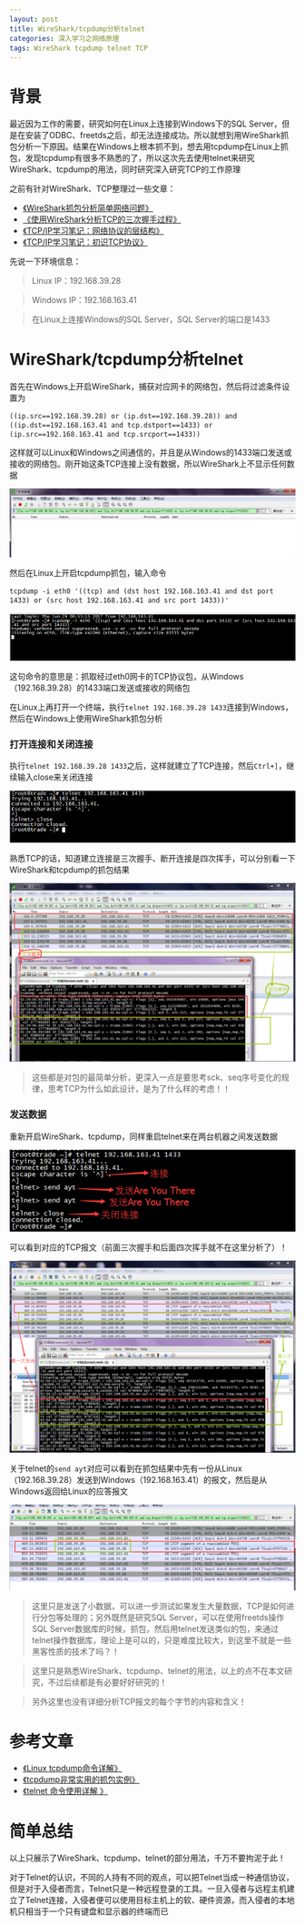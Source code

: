 ```yaml
---
layout: post
title: WireShark/tcpdump分析telnet
categories: 深入学习之网络原理
tags: WireShark tcpdump telnet TCP
---
```


# 背景

最近因为工作的需要，研究如何在Linux上连接到Windows下的SQL Server，但是在安装了ODBC、freetds之后，却无法连接成功。所以就想到用WireShark抓包分析一下原因。结果在Windows上根本抓不到，想去用tcpdump在Linux上抓包，发现tcpdump有很多不熟悉的了，所以这次先去使用telnet来研究WireShark、tcpdump的用法，同时研究深入研究TCP的工作原理

之前有针对WireShark、TCP整理过一些文章：

* [《WireShark抓包分析简单网络问题》](http://www.xumenger.com/tcp-wireshark-20170215/)
* [《使用WireShark分析TCP的三次握手过程》](http://www.xumenger.com/wireshark-tcp-20160716/)
* [《TCP/IP学习笔记：网络协议的层结构》](http://www.xumenger.com/network-1-20161021/)
* [《TCP/IP学习笔记：初识TCP协议》](http://www.xumenger.com/network-2-20161023/)

先说一下环境信息：

>Linux IP：192.168.39.28

>Windows IP：192.168.163.41

>在Linux上连接Windows的SQL Server，SQL Server的端口是1433

# WireShark/tcpdump分析telnet

首先在Windows上开启WireShark，捕获对应网卡的网络包，然后将过滤条件设置为

```
((ip.src==192.168.39.28) or (ip.dst==192.168.39.28)) and ((ip.dst==192.168.163.41 and tcp.dstport==1433) or (ip.src==192.168.163.41 and tcp.srcport==1433))
```

这样就可以Linux和Windows之间通信的，并且是从Windows的1433端口发送或接收的网络包。刚开始这条TCP连接上没有数据，所以WireShark上不显示任何数据

![image](../media/image/2017-07-06/01.png)

然后在Linux上开启tcpdump抓包，输入命令

```
tcpdump -i eth0 '((tcp) and (dst host 192.168.163.41 and dst port 1433) or (src host 192.168.163.41 and src port 1433))'
```

![image](../media/image/2017-07-06/02.png)

这句命令的意思是：抓取经过eth0网卡的TCP协议包，从Windows（192.168.39.28）的1433端口发送或接收的网络包

在Linux上再打开一个终端，执行`telnet 192.168.39.28 1433`连接到Windows，然后在Windows上使用WireShark抓包分析

### 打开连接和关闭连接

执行`telnet 192.168.39.28 1433`之后，这样就建立了TCP连接，然后`Ctrl+]`，继续输入close来关闭连接

![image](../media/image/2017-07-06/03.png)

熟悉TCP的话，知道建立连接是三次握手、断开连接是四次挥手，可以分别看一下WireShark和tcpdump的抓包结果

![image](../media/image/2017-07-06/04.png)

>这些都是对包的最简单分析，更深入一点是要思考sck、seq序号变化的规律，思考TCP为什么如此设计，是为了什么样的考虑！！

### 发送数据

重新开启WireShark、tcpdump，同样重启telnet来在两台机器之间发送数据

![image](../media/image/2017-07-06/05.png)

可以看到对应的TCP报文（前面三次握手和后面四次挥手就不在这里分析了）！

![image](../media/image/2017-07-06/06.png)

关于telnet的`send ayt`对应可以看到在抓包结果中先有一份从Linux（192.168.39.28）发送到Windows（192.168.163.41）的报文，然后是从Windows返回给Linux的应答报文

![image](../media/image/2017-07-06/07.png)

>这里只是发送了小数据，可以进一步测试如果发生大量数据，TCP是如何进行分包等处理的；另外既然是研究SQL Server，可以在使用freetds操作SQL Server数据库的时候，抓包，然后用telnet发送类似的包，来通过telnet操作数据库，理论上是可以的，只是难度比较大，到这里不就是一些黑客性质的技术了吗？！

>这里只是熟悉WireShark、tcpdump、telnet的用法，以上的点不在本文研究，不过后续都是有必要好好研究的！

>另外这里也没有详细分析TCP报文的每个字节的内容和含义！

# 参考文章

* [《Linux tcpdump命令详解》](http://www.cnblogs.com/ggjucheng/archive/2012/01/14/2322659.html)
* [《tcpdump非常实用的抓包实例》](http://blog.csdn.net/nanyun2010/article/details/23445223)
* [《telnet 命令使用详解 》](http://blog.chinaunix.net/uid-26167002-id-3054040.html)

# 简单总结

以上只展示了WireShark、tcpdump、telnet的部分用法，千万不要拘泥于此！

对于Telnet的认识，不同的人持有不同的观点，可以把Telnet当成一种通信协议，但是对于入侵者而言，Telnet只是一种远程登录的工具。一旦入侵者与远程主机建立了Telnet连接，入侵者便可以使用目标主机上的软、硬件资源，而入侵者的本地机只相当于一个只有键盘和显示器的终端而已
